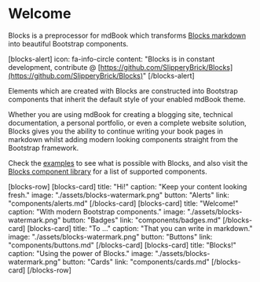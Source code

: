 # Welcome

Blocks is a preprocessor for mdBook which transforms [Blocks markdown](reference-guide/blocks-markdown.md) into beautiful Bootstrap components.

[blocks-alert]
icon: fa-info-circle
content: "Blocks is in constant development, contribute @ [https://github.com/SlipperyBrick/Blocks](https://github.com/SlipperyBrick/Blocks)"
[/blocks-alert]

Elements which are created with Blocks are constructed into Bootstrap components that inherit the default style of your enabled mdBook theme.

Whether you are using mdBook for creating a blogging site, technical documentation, a personal portfolio, or even a complete website solution, Blocks gives you the ability to continue writing your book pages in markdown whilst adding modern looking components straight from the Bootstrap framework.

Check the [examples](examples/starlight-festival.md) to see what is possible with Blocks, and also visit the [Blocks component library](components/components-introduction.md) for a list of supported components.

[blocks-row]
[blocks-card]
title: "Hi!"
caption: "Keep your content looking fresh."
image: "./assets/blocks-watermark.png"
button: "Alerts"
link: "components/alerts.md"
[/blocks-card]
[blocks-card]
title: "Welcome!"
caption: "With modern Bootstrap components."
image: "./assets/blocks-watermark.png"
button: "Badges"
link: "components/badges.md"
[/blocks-card]
[blocks-card]
title: "To ..."
caption: "That you can write in markdown."
image: "./assets/blocks-watermark.png"
button: "Buttons"
link: "components/buttons.md"
[/blocks-card]
[blocks-card]
title: "Blocks!"
caption: "Using the power of Blocks."
image: "./assets/blocks-watermark.png"
button: "Cards"
link: "components/cards.md"
[/blocks-card]
[/blocks-row]
